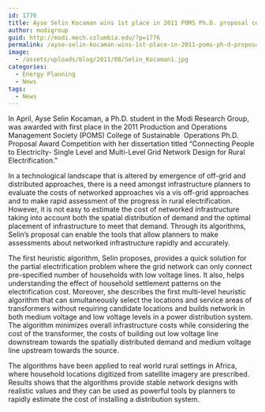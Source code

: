 ```yaml
---
id: 1776
title: Ayse Selin Kocaman wins 1st place in 2011 POMS Ph.D. proposal competition
author: modigroup
guid: http://modi.mech.columbia.edu/?p=1776
permalink: /ayse-selin-kocaman-wins-1st-place-in-2011-poms-ph-d-proposal-competition/
image:
  - /assets/uploads/blog/2011/08/Selin_Kocaman1.jpg
categories:
  - Energy Planning
  - News
tags:
  - News
---
```

In April, Ayse Selin Kocaman, a Ph.D. student in the Modi Research Group, was awarded with first place in the 2011 Production and Operations Management Society (POMS) College of Sustainable  Operations Ph.D. Proposal Award Competition with her dissertation titled “Connecting People to Electricity- Single Level and Multi-Level Grid Network Design for Rural Electrification.”

In a technological landscape that is altered by emergence of off-grid and distributed approaches, there is a need amongst infrastructure planners to evaluate the costs of networked approaches vis a vis off-grid approaches and to make rapid assessment of the progress in rural electrification. However, it is not easy to estimate the cost of networked infrastructure taking into account both the spatial distribution of demand and the optimal placement of infrastructure to meet that demand. Through its algorithms, Selin&#8217;s proposal can enable the tools that allow planners to make assessments about networked infrastructure rapidly and accurately. 

The first heuristic algorithm, Selin proposes, provides a quick solution for the partial electrification problem where the grid network can only connect pre-specified number of households with low voltage lines. It also, helps understanding the effect of household settlement patterns on the electrification cost. Moreover, she describes the first multi-level heuristic algorithm that can simultaneously select the locations and service areas of transformers without requiring candidate locations and builds network in both medium voltage and low voltage levels in a power distribution system. The algorithm minimizes overall infrastructure costs while considering the cost of the transformer, the costs of building out low voltage line downstream towards the spatially distributed demand and medium voltage line upstream towards the source.

The algorithms have been applied to real world rural settings in Africa, where household locations digitized from satellite imagery are prescribed. Results shows that the algorithms provide stable network designs with realistic values and they can be used as powerful tools by planners to rapidly estimate the cost of installing a distribution system.